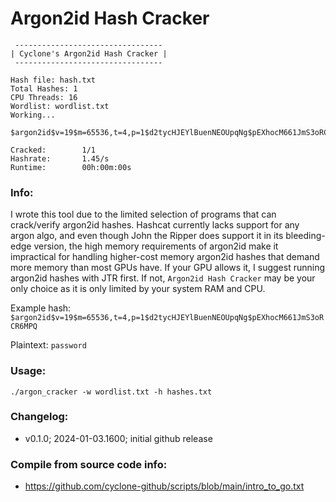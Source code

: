 # Argon2id Hash Cracker
```
 ---------------------------------
| Cyclone's Argon2id Hash Cracker |
 ---------------------------------

Hash file: hash.txt
Total Hashes: 1
CPU Threads: 16
Wordlist: wordlist.txt
Working...

$argon2id$v=19$m=65536,t=4,p=1$d2tycHJEYlBuenNEOUpqNg$pEXhocM661JmS3oRCR6MPQ:password

Cracked:        1/1
Hashrate:       1.45/s
Runtime:        00h:00m:00s
```
### Info:
I wrote this tool due to the limited selection of programs that can crack/verify argon2id hashes. Hashcat currently lacks support for any argon algo, and even though John the Ripper does support it in its bleeding-edge version, the high memory requirements of argon2id make it impractical for handling higher-cost memory argon2id hashes that demand more memory than most GPUs have. If your GPU allows it, I suggest running argon2id hashes with JTR first. If not, `Argon2id Hash Cracker` may be your only choice as it is only limited by your system RAM and CPU.

Example hash: `$argon2id$v=19$m=65536,t=4,p=1$d2tycHJEYlBuenNEOUpqNg$pEXhocM661JmS3oRCR6MPQ`

Plaintext: `password`
### Usage:

`./argon_cracker -w wordlist.txt -h hashes.txt`
### Changelog:
- v0.1.0; 2024-01-03.1600; initial github release

### Compile from source code info:
- https://github.com/cyclone-github/scripts/blob/main/intro_to_go.txt

